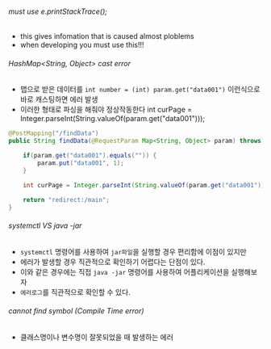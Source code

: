 ###### must use e.printStackTrace();
- this gives infomation that is caused almost ploblems
- when developing you must use this!!!

###### HashMap<String, Object> cast error  
- 맵으로 받은 데이터를 `int number = (int) param.get("data001")` 이런식으로 바로 캐스팅하면 에러 발생
- 이러한 형태로 파싱을 해줘야 정상작동한다 int curPage =  Integer.parseInt(String.valueOf(param.get("data001")));
  
```java
@PostMapping("/findData")
public String findData(@RequestParam Map<String, Object> param) throws Exception{

    if(param.get("data001").equals("")) {
        param.put("data001", 1);
    }

    int curPage = Integer.parseInt(String.valueOf(param.get("data001")));

    return "redirect:/main";
}
```
  
###### systemctl VS java -jar
- `systemctl` 명령어를 사용하여 `jar파일`을 실행할 경우 편리함에 이점이 있지만  
- 에러가 발생할 경우 직관적으로 확인하기 어렵다는 단점이 있다.
- 이와 같은 경우에는 직접 `java -jar` 명령어를 사용하여 어플리케이션을 실행해보자   
- `에러로그`를 직관적으로 확인할 수 있다.
  
###### cannot find symbol (Compile Time error)
- 클래스명이나 변수명이 잘못되었을 때 발생하는 에러
